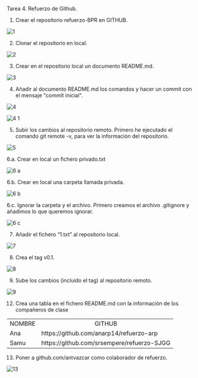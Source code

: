 Tarea 4. Refuerzo de Github.

1. Crear el repositorio refuerzo-BPR en GITHUB.

![1](https://user-images.githubusercontent.com/78366593/108425914-6cdd2000-723b-11eb-855e-9dd121da54f4.png)

2. Clonar el repositorio en local.

![2](https://user-images.githubusercontent.com/78366593/108426104-a0b84580-723b-11eb-9326-2a0402d0eb1e.png)

3. Crear en el repositorio local un documento README.md.

![3](https://user-images.githubusercontent.com/78366593/108426167-b9286000-723b-11eb-9227-25a06756ab2c.png)

4. Añadir al documento README.md los comandos y hacer un commit con el mensaje "commit inicial".

![4](https://user-images.githubusercontent.com/78366593/108507326-70fc5280-72ba-11eb-8b95-6b63b3618c53.png)

![4 1](https://user-images.githubusercontent.com/78366593/108507391-88d3d680-72ba-11eb-9576-ad0842bf1ae5.png)

5. Subir los cambios al repositorio remoto.
Primero he ejecutado el comando git remote -v, para ver la información del repositorio.

![5](https://user-images.githubusercontent.com/78366593/108507552-cb95ae80-72ba-11eb-8d8b-328589256282.png)

6.a. Crear en local un fichero privado.txt 

![6 a](https://user-images.githubusercontent.com/78366593/108508367-fdf3db80-72bb-11eb-9500-41920e3921ca.png)

6.b. Crear en local una carpeta llamada privada.

![6 b](https://user-images.githubusercontent.com/78366593/108508475-2b408980-72bc-11eb-97b6-0cd951f872e6.png)

6.c. Ignorar la carpeta y el archivo.
Primero creamos el archivo .gitignore y añadimos lo que
queremos ignorar.

![6 c](https://user-images.githubusercontent.com/78366593/108508722-82def500-72bc-11eb-8f04-c888bc2816df.png)

7. Añadir el fichero “1.txt” al repositorio local.

![7](https://user-images.githubusercontent.com/78366593/108508780-9db16980-72bc-11eb-9ce7-774fe5104186.png)

8. Crea el tag v0.1.

![8](https://user-images.githubusercontent.com/78366593/108508838-b6218400-72bc-11eb-9e2b-3cde07934fa9.png)

9. Sube los cambios (incluido el tag) al repositorio
remoto.

![9](https://user-images.githubusercontent.com/78366593/108508981-ea954000-72bc-11eb-8b10-00574793a603.png)

12. Crea una tabla en el fichero README.md con la
información de los compañeros de clase

<table border="0">
<tbody>
   <tr>
      <td align="center">NOMBRE</td>
      <td align="center">GITHUB</td>
   </tr>
   <tr>
      <td >Ana</td>
      <td>https://github.com/anarp14/refuerzo-arp</td>
   </tr>
   <tr>
      <td>Samu</td>
      <td>https://github.com/srsempere/refuerzo-SJGG</td>
   </tr>
</tbody>
</table>

13. Poner a github.com/antvazcar como colaborador de
refuerzo.

![13](https://user-images.githubusercontent.com/78366593/108509277-54154e80-72bd-11eb-803d-192d6c48b50f.png)


